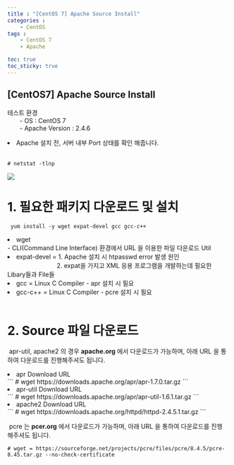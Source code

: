 ```yaml
---
title : "[CentOS 7] Apache Source Install"
categories : 
    - CentOS
tags :
    - CentOS 7
    - Apache

toc: true
toc_sticky: true
---
```


## [CentOS7] Apache Source Install

테스트 환경<br>
  - OS : CentOS 7<br>
  - Apache Version : 2.4.6<br>

<li>Apache 설치 전, 서버 내부 Port 상태를 확인 해줍니다.</li><br>

```
# netstat -tlnp
```

<img src="https://github.com/hyundo0630/hyundo0630.github.io/blob/main/images/CentOS7%20netstat.png?raw=true"><br>

# 1. 필요한 패키지 다운로드 및 설치<br>
```
 yum install -y wget expat-devel gcc gcc-c++
```
<div font-size="10px">
<li>wget</li>
 - CLI(Command Line Interface) 환경에서 URL 을 이용한 파일 다운로드 Util
<li>expat-devel = 1. Apache 설치 시 htpasswd error 발생 원인</li>
        2. expat을 가지고 XML 응용 프로그램을 개발하는데 필요한 Libary들과 File들
<li>gcc = Linux C Compiler - apr 설치 시 필요</li>
<li>gcc-c++ = Linux C Compiler - pcre 설치 시 필요</li>
<br>
</div>

# 2. Source 파일 다운로드
&nbsp;apr-util, apache2 의 경우 **apache.org** 에서 다운로드가 가능하며, 아래 URL 을 통하여 다운로드를 진행해주셔도 됩니다.

<li>apr Download URL</li>
```
# wget https://downloads.apache.org/apr/apr-1.7.0.tar.gz
```
<li>apr-util Download URL</li>
```
# wget https://downloads.apache.org/apr/apr-util-1.6.1.tar.gz
```
<li> apache2 Download URL</li>
```
# wget https://downloads.apache.org/httpd/httpd-2.4.5.1.tar.gz
```

&nbsp;pcre 는 **pcer.org** 에서 다운로드가 가능하며, 아래 URL 을 통하여 다운로드를 진행 해주셔도 됩니다.
```
# wget = https://sourceforge.net/projects/pcre/files/pcre/8.4.5/pcre-8.45.tar.gz --no-check-certificate
```